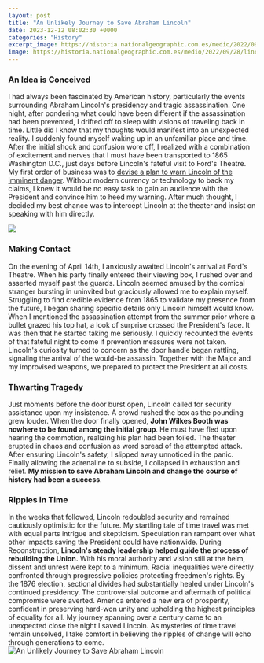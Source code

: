 ```yaml
---
layout: post
title: "An Unlikely Journey to Save Abraham Lincoln"
date: 2023-12-12 08:02:30 +0000
categories: "History"
excerpt_image: https://historia.nationalgeographic.com.es/medio/2022/09/28/lincoln-podcast_716f520f_1200x630.jpg
image: https://historia.nationalgeographic.com.es/medio/2022/09/28/lincoln-podcast_716f520f_1200x630.jpg
---
```


### An Idea is Conceived
I had always been fascinated by American history, particularly the events surrounding Abraham Lincoln's presidency and tragic assassination. One night, after pondering what could have been different if the assassination had been prevented, I drifted off to sleep with visions of traveling back in time. Little did I know that my thoughts would manifest into an unexpected reality. 
I suddenly found myself waking up in an unfamiliar place and time. After the initial shock and confusion wore off, I realized with a combination of excitement and nerves that I must have been transported to 1865 Washington D.C., just days before Lincoln's fateful visit to Ford's Theatre. 
My first order of business was to [devise a plan to warn Lincoln of the imminent danger](https://store.fi.io.vn/white-poodle-coffee-latte-winter-christmas-dog-mom-holiday-1). Without modern currency or technology to back my claims, I knew it would be no easy task to gain an audience with the President and convince him to heed my warning. After much thought, I decided my best chance was to intercept Lincoln at the theater and insist on speaking with him directly.

![](https://i.pinimg.com/originals/52/bb/08/52bb0841078bb6dc7462fa69c2fa07b0.jpg)
### Making Contact
On the evening of April 14th, I anxiously awaited Lincoln's arrival at Ford's Theatre. When his party finally entered their viewing box, I rushed over and asserted myself past the guards. Lincoln seemed amused by the comical stranger bursting in uninvited but graciously allowed me to explain myself.
Struggling to find credible evidence from 1865 to validate my presence from the future, I began sharing specific details only Lincoln himself would know. When I mentioned the assassination attempt from the summer prior where a bullet grazed his top hat, a look of surprise crossed the President's face. It was then that he started taking me seriously. 
I quickly recounted the events of that fateful night to come if prevention measures were not taken. Lincoln's curiosity turned to concern as the door handle began rattling, signaling the arrival of the would-be assassin. Together with the Major and my improvised weapons, we prepared to protect the President at all costs.
### Thwarting Tragedy 
Just moments before the door burst open, Lincoln called for security assistance upon my insistence. A crowd rushed the box as the pounding grew louder. When the door finally opened, **John Wilkes Booth was nowhere to be found among the initial group**. He must have fled upon hearing the commotion, realizing his plan had been foiled.
The theater erupted in chaos and confusion as word spread of the attempted attack. After ensuring Lincoln's safety, I slipped away unnoticed in the panic. Finally allowing the adrenaline to subside, I collapsed in exhaustion and relief. **My mission to save Abraham Lincoln and change the course of history had been a success**.
### Ripples in Time
In the weeks that followed, Lincoln redoubled security and remained cautiously optimistic for the future. My startling tale of time travel was met with equal parts intrigue and skepticism. Speculation ran rampant over what other impacts saving the President could have nationwide. 
During Reconstruction, **Lincoln's steady leadership helped guide the process of rebuilding the Union.** With his moral authority and vision still at the helm, dissent and unrest were kept to a minimum. Racial inequalities were directly confronted through progressive policies protecting freedmen's rights.
By the 1876 election, sectional divides had substantially healed under Lincoln's continued presidency. The controversial outcome and aftermath of political compromise were averted. America entered a new era of prosperity, confident in preserving hard-won unity and upholding the highest principles of equality for all. 
My journey spanning over a century came to an unexpected close the night I saved Lincoln. As mysteries of time travel remain unsolved, I take comfort in believing the ripples of change will echo through generations to come.
![An Unlikely Journey to Save Abraham Lincoln](https://historia.nationalgeographic.com.es/medio/2022/09/28/lincoln-podcast_716f520f_1200x630.jpg)